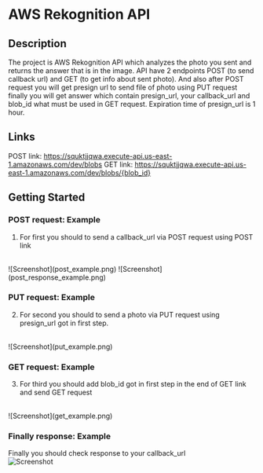 # AWS Rekognition API

## Description
The project is AWS Rekognition API which analyzes the photo you sent and returns the answer that is in the image.
API have 2 endpoints POST (to send callback url) and GET (to get info about sent photo). And also after POST request you will get presign url to send file of photo
using PUT request finally you will get answer which contain presign_url, your callback_url and blob_id what must be used in GET request. Expiration time of presign_url is 1 hour.

## Links
POST link: https://squktjjqwa.execute-api.us-east-1.amazonaws.com/dev/blobs
GET link: https://squktjjqwa.execute-api.us-east-1.amazonaws.com/dev/blobs/{blob_id}

## Getting Started

### POST request: Example
1) For first you should to send a callback_url via POST request using POST link
<br>
![Screenshot](post_example.png)
![Screenshot](post_response_example.png)

### PUT request: Example
2) For second you should to send a photo via PUT request using presign_url got in first step.
<br>
![Screenshot](put_example.png)

### GET request: Example
3) For third you should add blob_id got in first step in the end of GET link and send GET request
<br>
![Screenshot](get_example.png)

### Finally response: Example
Finally you should check response to your callback_url
<br>
![Screenshot](webhook_response_example.png)